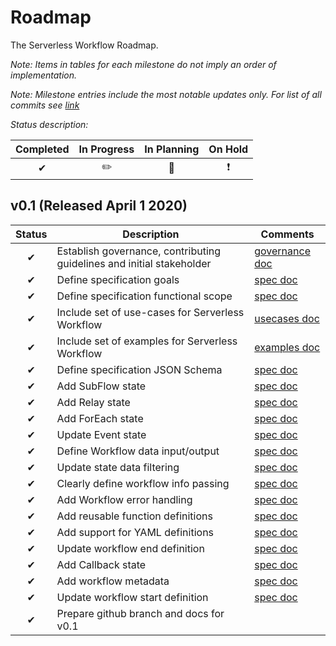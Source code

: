 # Roadmap

The Serverless Workflow Roadmap.

_Note: Items in tables for each milestone do not imply an order of implementation._

_Note: Milestone entries include the most notable updates only. For list of all commits see [link](https://github.com/cncf/wg-serverless/commits/master)_

_Status description:_

| Completed | In Progress | In Planning | On Hold |
| :--: | :--: |  :--: | :--: |
| ✔ | ✏️ | 🚩 | ❗️|

## v0.1 (Released April 1 2020)

| Status | Description | Comments |
| :--: | --- |  --- |
| ✔ | Establish governance, contributing guidelines and initial stakeholder | [governance doc](governance/readme.md)  |
| ✔ | Define specification goals | [spec doc](spec.md) |
| ✔ | Define specification functional scope | [spec doc](spec.md) |
| ✔ | Include set of use-cases for Serverless Workflow | [usecases doc](usecases.md) |
| ✔ | Include set of examples for Serverless Workflow | [examples doc](examples.md) |
| ✔ | Define specification JSON Schema | [spec doc](spec.md) |
| ✔ | Add SubFlow state | [spec doc](spec.md) |
| ✔ | Add Relay state | [spec doc](spec.md) |
| ✔ | Add ForEach state | [spec doc](spec.md) |
| ✔ | Update Event state| [spec doc](spec.md) |
| ✔ | Define Workflow data input/output | [spec doc](spec.md) |
| ✔ | Update state data filtering | [spec doc](spec.md) |
| ✔ | Clearly define workflow info passing | [spec doc](spec.md) |
| ✔ | Add Workflow error handling | [spec doc](spec.md) |
| ✔ | Add reusable function definitions | [spec doc](spec.md) |
| ✔ | Add support for YAML definitions | [spec doc](spec.md) |
| ✔ | Update workflow end definition | [spec doc](spec.md) |
| ✔ | Add Callback state | [spec doc](spec.md) |
| ✔ | Add workflow metadata | [spec doc](spec.md) |
| ✔ | Update workflow start definition | [spec doc](spec.md) |
| ✔ | Prepare github branch and docs for v0.1 | |
